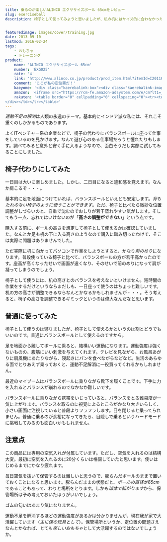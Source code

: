 ```yaml
---
title: 乗るのが楽しいALINCO エクササイズボール 65cmをレビュー
slug: exerciseball
description: 椅子として使ってみようと思いましたが、私の机にはサイズ的に合わなかったので、普通にバランスボールとして使っています。サイズが大きいので置き場所に困りますが、保管場所の問題さえクリアできれば、遊び感覚で使えて非常に面白いと思います。


featuredimage: images/cover/training.jpg
date: 2013-09-10
lastmod: 2016-02-24
tags: 
    - おもちゃ
    - トレーニング
product:
    name: 'ALINCO エクササイズボール 65cm'
    number: 'EXG025'
    rate: '4'
    link: 'http://www.alinco.co.jp/product/prod_item.html?itemId=I20110523037'
    comment: 'ここが私の定位置だ！'
    kaeyome: '<div class="kaerebalink-box"><div class="kaerebalink-image"><a href="http://www.amazon.co.jp/exec/obidos/ASIN/B00188ZIR8/illusionspace-22/ref=nosim/" rel="nofollow" target="_blank"><img src="https://ecx.images-amazon.com/images/I/41SpzcwYd5L._SL160_.jpg" style="border: none;" /></a></div><div class="kaerebalink-info"><div class="kaerebalink-name"><a href="http://www.amazon.co.jp/exec/obidos/ASIN/B00188ZIR8/illusionspace-22/ref=nosim/" rel="nofollow" target="_blank">ALINCO(アルインコ) エクササイズボール 65cm EXG025</a><div class="kaerebalink-powered-date">posted with <a href="http://kaereba.com" rel="nofollow" target="_blank">カエレバ</a></div></div><div class="kaerebalink-detail"> ALINCO(アルインコ) 2012-04-05    </div><div class="kaerebalink-link1"><div class="shoplinkamazon"><a href="http://www.amazon.co.jp/gp/search?keywords=EXG025&__mk_ja_JP=%83J%83%5E%83J%83i&tag=illusionspace-22" rel="nofollow" target="_blank" title="アマゾン" >Amazonで購入</a></div><div class="shoplinkrakuten"><a href="http://hb.afl.rakuten.co.jp/hgc/0e95387f.f2aef20d.0e953880.25e412bd/?pc=http%3A%2F%2Fsearch.rakuten.co.jp%2Fsearch%2Fmall%2FEXG025%2F-%2Ff.1-p.1-s.1-sf.0-st.A-v.2%3Fx%3D0%26scid%3Daf_ich_link_urltxt%26m%3Dhttp%3A%2F%2Fm.rakuten.co.jp%2F" rel="nofollow" target="_blank" title="楽天市場" >楽天市場で購入</a></div></div></div><div class="booklink-footer" style="clear: left"></div></div>'
    amazon: '<iframe src="https://rcm-fe.amazon-adsystem.com/e/cm?lt1=_blank&bc1=000000&IS2=1&bg1=FFFFFF&fc1=000000&lc1=0000FF&t=illusionspace-22&o=9&p=8&l=as4&m=amazon&f=ifr&ref=ss_til&asins=B00188ZIR8" style="width:120px;height:240px;" scrolling="no" marginwidth="0" marginheight="0" frameborder="0"></iframe>'
    rakuten: '<table border="0" cellpadding="0" cellspacing="0"><tr><td valign="top"><div style="border:1px solid;margin:0px;padding:6px 0px;width:160px;text-align:center;float:left"><a href="http://hb.afl.rakuten.co.jp/hgc/11b690d5.96501047.11b690d6.e8055ae6/?pc=http%3a%2f%2fitem.rakuten.co.jp%2fkenkocom%2fe026759h%2f%3fscid%3daf_link_tbl&m=http%3a%2f%2fm.rakuten.co.jp%2fkenkocom%2fi%2f10620407%2f" target="_blank"><img src="https://hbb.afl.rakuten.co.jp/hgb/?pc=http%3a%2f%2fthumbnail.image.rakuten.co.jp%2f%400_mall%2fkenkocom%2fcabinet%2fe026%2fe026759h_l.jpg%3f_ex%3d128x128&m=http%3a%2f%2fthumbnail.image.rakuten.co.jp%2f%400_mall%2fkenkocom%2fcabinet%2fe026%2fe026759h_l.jpg%3f_ex%3d80x80" alt="アルインコ エクササイズボール 65cm EXG025/ALINCO(アルインコ)/バランスボール・エクササイズ..." border="0" style="margin:0px;padding:0px"></a><p style="font-size:12px;line-height:1.4em;text-align:left;margin:0px;padding:2px 6px"><a href="http://hb.afl.rakuten.co.jp/hgc/11b690d5.96501047.11b690d6.e8055ae6/?pc=http%3a%2f%2fitem.rakuten.co.jp%2fkenkocom%2fe026759h%2f%3fscid%3daf_link_tbl&m=http%3a%2f%2fm.rakuten.co.jp%2fkenkocom%2fi%2f10620407%2f" target="_blank">アルインコ エクササイズボール 65cm EXG025/ALINCO(アルインコ)/バランスボール・エクササイズ...</a>
</div></td></tr></table>'
---
```


<em>運動不足の解消</em>は人類の永遠のテーマ。基本的にインドア派な私には、それこそ重くのしかかるものであります。

よくITベンチャー系の企業などで、椅子の代わりにバランスボールに座って仕事をしているのを見かけます。なんて遊び心のある仕事場だろうと憧れたりもします。調べてみると意外と安く手に入るようなので、面白そうだし実際に試してみることにしました。


## 椅子代わりにしてみた


一日目は大いに楽しめました。しかし、二日目になると違和感を覚えます。なんか肩こるぞ・・・。

基本的に足を地面につけていれば、バランスボールといえども安定します。<em>背もたれのない椅子のように使うことができます</em>。ただ、椅子と比べたら微妙な位置調整がしづらいのと、自重で沈むのでおしりが若干蒸れやすい気がします。そしてもう一点、忘れてはいけないのが「<strong>高さの調整ができない</strong>」という点です。

購入する前に、ボールの高さを想定して椅子として使えるかは確認していました。なんとか足も机の下に入る高さのようなので購入に踏み切ったわけで、そこは実際に問題はありませんでした。

ただ実際に机に向かってパソコンで作業をしようとすると、かなり<em>前のめり</em>になります。普段使っている椅子と比べて、バランスボールの方が若干高かったのです。座高が高くなったせいで画面が遠くなり、そのせいで前のめりになって肩が凝ってしまうのでしょう。

椅子として使うには、机の高さとのバランスを考えないといけません。短時間の作業をするだけというならまだしも、一日座って使うのはちょっと難しいです。机の方の高さが調整できるならなんとかなるかもしれませんが・・・。そう考えると、椅子の高さを調整できるギミックというのは偉大なんだなと思います。


## 普通に使ってみた


椅子として使うのは懲りましたが、椅子として使えるかというのは割とどうでもいいのです。普通にバランスボールとして使えるのですから。

足を地面から離してボールに乗ると、結構いい運動になります。運動強度は強くないものの、腹筋にいい刺激を与えてくれます。テレビを見ながら、お風呂あがりに扇風機にあたりながら、寝起きにパンを食べながらなどなど。生活のあらゆる面でとりあえず乗っておくと、運動不足解消に一役買ってくれるかもしれません。

最近のマイブームはバランスボールに乗りながら靴下を履くことです。下手に力を入れるとバランスが崩れるのでなかなか難しいです。

バランスボールに乗りながら携帯をいじっていると、バランスをとる難易度が一気に上がります。バランスを取るのに視覚によるところがかなり大きいらしく、小さい画面に注視していると普段よりフラフラします。目を閉じると乗ってられません。普通に乗るのが余裕になってきたら、目隠しで乗るというハードモードに挑戦してみるのも面白いかもしれません。


## 注意点


この商品には専用の空気入れが付属しています。ただし、空気を入れるのは結構大変。最初に空気を入れるのに20分くらいは格闘していたと思います。使いはじめるまでにかなり疲れます。

毎日空気を抜いて保管するのは難しいと思うので、膨らんだボールのままで置いておくことになると思います。膨らんだままの状態だと、<em>ボールの直径が65cm</em>であることもあって、わりと場所をとります。しかも<em>球体で転がります</em>から、保管場所は予め考えておいたほうがいいでしょう。

ゴムの匂いはあまり気になりません。

運動不足を解消するほどの運動強度があるかは分かりませんが、現在我が家で大活躍しています（<em>主に僕の玩具として</em>）。保管場所というか、定位置の問題さえなんとかなれば、とても<em>楽しいおもちゃ</em>として大活躍するのではないでしょうか。


  